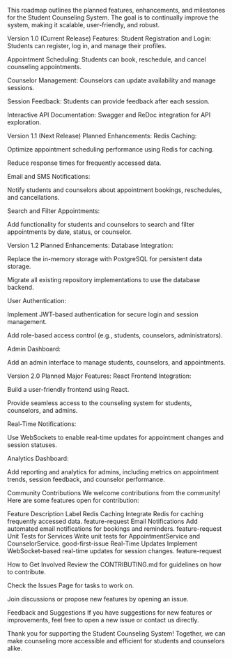 This roadmap outlines the planned features, enhancements, and milestones for the Student Counseling System. The goal is to continually improve the system, making it scalable, user-friendly, and robust.

Version 1.0 (Current Release)
Features:
Student Registration and Login: Students can register, log in, and manage their profiles.

Appointment Scheduling: Students can book, reschedule, and cancel counseling appointments.

Counselor Management: Counselors can update availability and manage sessions.

Session Feedback: Students can provide feedback after each session.

Interactive API Documentation: Swagger and ReDoc integration for API exploration.

Version 1.1 (Next Release)
Planned Enhancements:
Redis Caching:

Optimize appointment scheduling performance using Redis for caching.

Reduce response times for frequently accessed data.

Email and SMS Notifications:

Notify students and counselors about appointment bookings, reschedules, and cancellations.

Search and Filter Appointments:

Add functionality for students and counselors to search and filter appointments by date, status, or counselor.

Version 1.2
Planned Enhancements:
Database Integration:

Replace the in-memory storage with PostgreSQL for persistent data storage.

Migrate all existing repository implementations to use the database backend.

User Authentication:

Implement JWT-based authentication for secure login and session management.

Add role-based access control (e.g., students, counselors, administrators).

Admin Dashboard:

Add an admin interface to manage students, counselors, and appointments.

Version 2.0
Planned Major Features:
React Frontend Integration:

Build a user-friendly frontend using React.

Provide seamless access to the counseling system for students, counselors, and admins.

Real-Time Notifications:

Use WebSockets to enable real-time updates for appointment changes and session statuses.

Analytics Dashboard:

Add reporting and analytics for admins, including metrics on appointment trends, session feedback, and counselor performance.

Community Contributions
We welcome contributions from the community! Here are some features open for contribution:

Feature	Description	Label
Redis Caching	Integrate Redis for caching frequently accessed data.	feature-request
Email Notifications	Add automated email notifications for bookings and reminders.	feature-request
Unit Tests for Services	Write unit tests for AppointmentService and CounselorService.	good-first-issue
Real-Time Updates	Implement WebSocket-based real-time updates for session changes.	feature-request

How to Get Involved
Review the CONTRIBUTING.md for guidelines on how to contribute.

Check the Issues Page for tasks to work on.

Join discussions or propose new features by opening an issue.

Feedback and Suggestions
If you have suggestions for new features or improvements, feel free to open a new issue or contact us directly.

Thank you for supporting the Student Counseling System! Together, we can make counseling more accessible and efficient for students and counselors alike.
